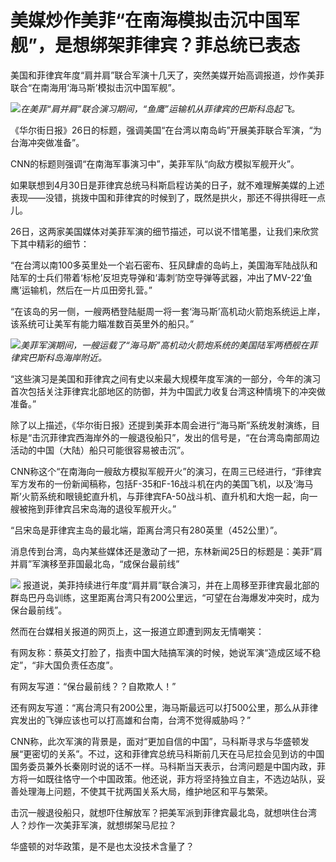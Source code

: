 # 美媒炒作美菲“在南海模拟击沉中国军舰”，是想绑架菲律宾？菲总统已表态

美国和菲律宾年度“肩并肩”联合军演十几天了，突然美媒开始高调报道，炒作美菲联合“在南海用‘海马斯’模拟击沉中国军舰”。

![](https://inews.gtimg.com/om_bt/Old-Zig90d3Qvpao9PpH7Z58P_cARxOrXfrQ7zH3t7VhgAA/1000)_在美菲“肩并肩”联合演习期间，“鱼鹰”运输机从菲律宾的巴斯科岛起飞。_

《华尔街日报》26日的标题，强调美国“在台湾以南岛屿”开展美菲联合军演，“为台海冲突做准备”。

CNN的标题则强调“在南海军事演习中”，美菲军队“向敌方模拟军舰开火”。

如果联想到4月30日是菲律宾总统马科斯启程访美的日子，就不难理解美媒的上述表现——没错，挑拨中国和菲律宾的时候到了，既然是拱火，那还不得拱得旺一点儿。

26日，这两家美国媒体对美菲军演的细节描述，可以说不惜笔墨，让我们来欣赏下其中精彩的细节：

“在台湾以南100多英里处一个岩石密布、狂风肆虐的岛屿上，美国海军陆战队和陆军的士兵们带着‘标枪’反坦克导弹和‘毒刺’防空导弹等武器，冲出了MV-22‘鱼鹰’运输机，然后在一片瓜田旁扎营。”

“在该岛的另一侧，一艘两栖登陆艇周一将一套‘海马斯’高机动火箭炮系统运上岸，该系统可让美军有能力瞄准数百英里外的船只。”

![](https://inews.gtimg.com/om_bt/OtT8kfnW9G4DRAOxwM6cC25jWHj2cAFjPquQBX5KF8LHIAA/1000)_美菲军演期间，一艘运载了“海马斯”高机动火箭炮系统的美国陆军两栖舰在菲律宾巴斯科岛海岸附近。_

“这些演习是美国和菲律宾之间有史以来最大规模年度军演的一部分，今年的演习首次包括关注菲律宾北部地区的防御，并为中国武力收复台湾这种情境下的冲突做准备。”

除了以上描述，《华尔街日报》还提到美菲本周会进行“海马斯”系统发射演练，目标是“击沉菲律宾西海岸外的一艘退役船只”，发出的信号是，“在台湾岛南部周边活动的中国（大陆）船只可能很容易被击沉”。

CNN称这个“在南海向一艘敌方模拟军舰开火”的演习，在周三已经进行，“菲律宾军方发布的一份新闻稿称，包括F-35和F-16战斗机在内的美国飞机，以及‘海马斯’火箭系统和眼镜蛇直升机，与菲律宾FA-50战斗机、直升机和大炮一起，向一艘被拖到菲律宾吕宋岛海的退役军舰开火。”

“吕宋岛是菲律宾主岛的最北端，距离台湾只有280英里（452公里）”。

消息传到台湾，岛内某些媒体还是激动了一把，东林新闻25日的标题是：美菲“肩并肩”军演移至菲国最北岛，“成保台最前线”

![](https://inews.gtimg.com/om_bt/OjgHpLfrs0ac3qhUu01JwtgkAIgQ_3dPOdg8kFfEOICesAA/1000)
报道说，美菲持续进行年度“肩并肩”联合演习，并在上周移至菲律宾最北部的群岛巴丹岛训练，这里距离台湾只有200公里远，“可望在台海爆发冲突时，成为保台最前线”。

然而在台媒相关报道的网页上，这一报道立即遭到网友无情嘲笑：

有网友称：蔡英文打脸了，指责中国大陆搞军演的时候，她说军演“造成区域不稳定”，“非大国负责任态度”。

有网友写道：“保台最前线？？自欺欺人！”

还有网友写道：“离台湾只有200公里，海马斯最远可以打500公里，那么从菲律宾发出的飞弹应该也可以打高雄和台南，台湾不觉得威胁吗？”

CNN称，此次军演的背景是，面对“更加自信的中国”，马科斯寻求与华盛顿发展“更密切的关系”。不过，这和菲律宾总统马科斯前几天在马尼拉会见到访的中国国务委员兼外长秦刚时说的话不一样。马科斯当天表示，台湾问题是中国内政，菲方将一如既往恪守一个中国政策。他还说，菲方将坚持独立自主，不选边站队，妥善处理海上问题，不使其干扰两国关系大局，维护地区和平与繁荣。

击沉一艘退役船只，就想吓住解放军？把美军派到菲律宾最北岛，就想哄住台湾人？炒作一次美菲军演，就想绑架马尼拉？

华盛顿的对华政策，是不是也太没技术含量了？

